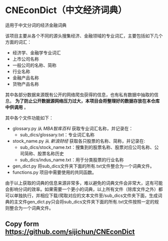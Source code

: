 
# CNEconDict（中文经济词典）
适用于中文分词的经济金融词典


该项目主要从各个不同的源头搜集经济、金融领域的专业词汇，主要包括如下几个方面的词汇：

* 经济学、金融学专业词汇
* 上市公司名称
* 一般公司的名称、简称
* 行业名称
* 金融产品名称
* 货物产品名称

其中各部分数据来源既有公开的网络爬虫获得的信息，也有私有数据中抽取的信息。 **为了防止公开数据源网络压力过大，本项目会将整理好的数据存放在本仓库中供调用** 。

其中各个文件功能如下：

* glossary.py  从 *MBA智库百科* 获取专业词汇名称，并记录在：
    * sub_dics/glossary.txt：专业词汇名称
* stock_name.py 从 *新浪财经* 获取各只股票的名称、简称，并记录在:
    * sub_dics/stock_name.txt：搜集到的股票名称、股票对应公司名称、公司简称、股票名称历史
    * sub_dics/indus_name.txt：用于分类股票的行业名称
* gen_dict.py  将sub_dics文件夹下面的所有.txt文件整合为一个词典文件。
* functions.py  项目中需要使用的共同函数。


由于以上获取的词典的信息来源非常多，难以避免的词典文件会非常大，这有可能会影响分词的效率。如果需要一个更小的词典，以上所有文件（除库文件之外）都可以单独执行，并相应下载/爬取对应的文本文件至/sub_dics文件夹下面，生成词典的主文件gen_dict.py只会将sub_dics文件夹下面的所有.txt文件按照一定的规则整合为一个词典文件。

## Copy form **https://github.com/sijichun/CNEconDict**

